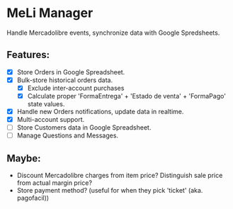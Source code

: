 # MeLi Manager
Handle Mercadolibre events, synchronize data with Google Spredsheets.

## Features:
- [x] Store Orders in Google Spreadsheet.
- [x] Bulk-store historical orders data.
  - [x] Exclude inter-account purchases
  - [x] Calculate  proper 'FormaEntrega' + 'Estado de venta' + 'FormaPago' state values.
- [x] Handle new Orders notifications, update data in realtime.
- [x] Multi-account support.
- [ ] Store Customers data in Google Spreadsheet.
- [ ] Manage Questions and Messages.

## Maybe:
- Discount Mercadolibre charges from item price? Distinguish sale price
 from actual margin price?
- Store payment method? (useful for when they pick 'ticket' (aka. pagofacil))
